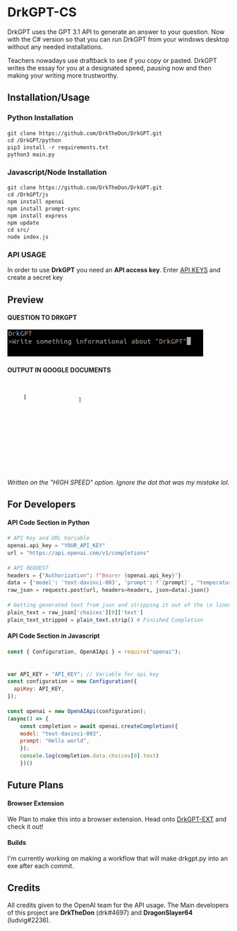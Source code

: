 # DrkGPT-CS
DrkGPT uses the GPT 3.1 API to generate an answer to your question. Now with the C# version so that you can run DrkGPT from your windows desktop without any needed installations. 

Teachers nowadays use draftback to see if you copy or pasted. DrkGPT writes the essay for you at a designated speed, pausing now and then making your writing more trustworthy.
## Installation/Usage
### Python Installation
```
git clone https://github.com/DrkTheDon/DrkGPT.git
cd /DrkGPT/python
pip3 install -r requirements.txt
python3 main.py
```
### Javascript/Node Installation
```
git clone https://github.com/DrkTheDon/DrkGPT.git
cd /DrkGPT/js
npm install openai
npm install prompt-sync
npm install express
npm update
cd src/
node index.js
```
### API USAGE
In order to use **DrkGPT** you need an **API access key**. Enter [API KEYS](https://beta.openai.com/account/api-keys) and create a secret key



## Preview
#### QUESTION TO DRKGPT
![](https://github.com/DrkTheDon/DrkGPT/blob/main/github/Screenshot%20from%202023-01-24%2023-24-48.png)
#### OUTPUT IN GOOGLE DOCUMENTS
![](https://github.com/DrkTheDon/DrkGPT/blob/main/github/ezgif-2-b9f85f2fc1.gif)

*Written on the "HIGH SPEED" option. Ignore the dot that was my mistake lol.*


## For Developers

#### API Code Section in Python
```py
# API Key and URL Variable
openai.api_key = "YOUR_API_KEY"
url = "https://api.openai.com/v1/completions"

# API REQUEST
headers = {"Authorization": f"Bearer {openai.api_key}"}
data = {'model': 'text-davinci-003', 'prompt': f'{prompt}', "temperature": 0, "max_tokens": 2048}
raw_json = requests.post(url, headers=headers, json=data).json()

# Getting generated text from json and stripping it out of the \n lines.
plain_text = raw_json['choices'][0]['text']
plain_text_stripped = plain_text.strip() # Finished Completion
```
#### API Code Section in Javascript
```js
const { Configuration, OpenAIApi } = require("openai");


var API_KEY = "API_KEY"; // Variable for api key
const configuration = new Configuration({
  apiKey: API_KEY, 
});

const openai = new OpenAIApi(configuration);
(async() => {
    const completion = await openai.createCompletion({
    model: "text-davinci-003",
    prompt: "Hello world",
    });
    console.log(completion.data.choices[0].text)
    })()
```

## Future Plans
#### Browser Extension
We Plan to make this into a browser extension. Head onto [DrkGPT-EXT](https://github.com/DrkTheDon/DrkGPT-EXT) and check it out!

#### Builds
I'm currently working on making a workflow that will make drkgpt.py into an exe after each commit.

## Credits
All credits given to the OpenAI team for the API usage. 
The Main developers of this project are **DrkTheDon** (drk#4697) and **DragonSlayer64** (ludvig#2236).
